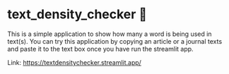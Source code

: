 # text_density_checker 📰
This is a simple application to show how many a word is being used in text(s).
You can try this application by copying an article or a journal texts and paste it to the text box once you have run the streamlit app.

Link: https://textdensitychecker.streamlit.app/
